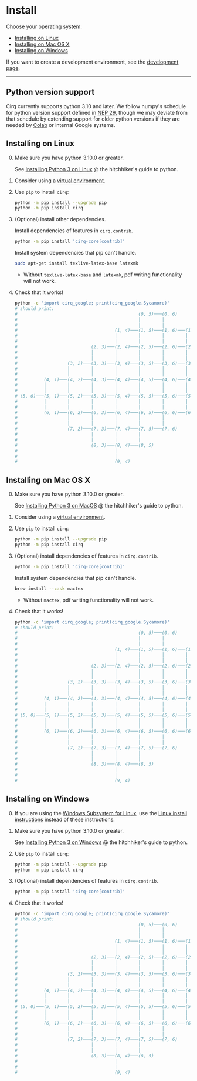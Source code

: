 # Install

Choose your operating system:

- [Installing on Linux](#installing-on-linux)
- [Installing on Mac OS X](#installing-on-mac-os-x)
- [Installing on Windows](#installing-on-windows)

If you want to create a development environment, see the [development page](../dev/development.md).

---

## Python version support

Cirq currently supports python 3.10 and later.
We follow numpy's schedule for python version support defined in [NEP 29](https://numpy.org/neps/nep-0029-deprecation_policy.html),
though we may deviate from that schedule by extending support for older python
versions if they are needed by [Colab](https://colab.research.google.com/)
or internal Google systems.

## Installing on Linux

0. Make sure you have python 3.10.0 or greater.

    See [Installing Python 3 on Linux](https://docs.python-guide.org/starting/install3/linux/) @ the hitchhiker's guide to python.

1. Consider using a [virtual environment](https://packaging.python.org/guides/installing-using-pip-and-virtual-environments/).

2. Use `pip` to install `cirq`:

    ```bash
    python -m pip install --upgrade pip
    python -m pip install cirq
    ```

3. (Optional) install other dependencies.

    Install dependencies of features in `cirq.contrib`.

    ```bash
    python -m pip install 'cirq-core[contrib]'
    ```

    Install system dependencies that pip can't handle.

    ```bash
    sudo apt-get install texlive-latex-base latexmk
    ```

    - Without `texlive-latex-base` and `latexmk`, pdf writing functionality will not work.

4. Check that it works!

    ```bash
    python -c 'import cirq_google; print(cirq_google.Sycamore)'
    # should print:
    #                                              (0, 5)───(0, 6)
    #                                              │        │
    #                                              │        │
    #                                     (1, 4)───(1, 5)───(1, 6)───(1, 7)
    #                                     │        │        │        │
    #                                     │        │        │        │
    #                            (2, 3)───(2, 4)───(2, 5)───(2, 6)───(2, 7)───(2, 8)
    #                            │        │        │        │        │        │
    #                            │        │        │        │        │        │
    #                   (3, 2)───(3, 3)───(3, 4)───(3, 5)───(3, 6)───(3, 7)───(3, 8)───(3, 9)
    #                   │        │        │        │        │        │        │        │
    #                   │        │        │        │        │        │        │        │
    #          (4, 1)───(4, 2)───(4, 3)───(4, 4)───(4, 5)───(4, 6)───(4, 7)───(4, 8)───(4, 9)
    #          │        │        │        │        │        │        │        │
    #          │        │        │        │        │        │        │        │
    # (5, 0)───(5, 1)───(5, 2)───(5, 3)───(5, 4)───(5, 5)───(5, 6)───(5, 7)───(5, 8)
    #          │        │        │        │        │        │        │
    #          │        │        │        │        │        │        │
    #          (6, 1)───(6, 2)───(6, 3)───(6, 4)───(6, 5)───(6, 6)───(6, 7)
    #                   │        │        │        │        │
    #                   │        │        │        │        │
    #                   (7, 2)───(7, 3)───(7, 4)───(7, 5)───(7, 6)
    #                            │        │        │
    #                            │        │        │
    #                            (8, 3)───(8, 4)───(8, 5)
    #                                     │
    #                                     │
    #                                     (9, 4)
    ```


## Installing on Mac OS X

0. Make sure you have python 3.10.0 or greater.

    See [Installing Python 3 on MacOS](https://docs.python-guide.org/starting/install3/osx/) @ the hitchhiker's guide to python.

1. Consider using a [virtual environment](https://packaging.python.org/guides/installing-using-pip-and-virtual-environments/).

2. Use `pip` to install `cirq`:

    ```bash
    python -m pip install --upgrade pip
    python -m pip install cirq
    ```

3. (Optional) install dependencies of features in `cirq.contrib`.

    ```bash
    python -m pip install 'cirq-core[contrib]'
    ```

    Install system dependencies that pip can't handle.

    ```bash
    brew install --cask mactex
    ```

    - Without `mactex`, pdf writing functionality will not work.

4. Check that it works!

    ```bash
    python -c 'import cirq_google; print(cirq_google.Sycamore)'
    # should print:
    #                                              (0, 5)───(0, 6)
    #                                              │        │
    #                                              │        │
    #                                     (1, 4)───(1, 5)───(1, 6)───(1, 7)
    #                                     │        │        │        │
    #                                     │        │        │        │
    #                            (2, 3)───(2, 4)───(2, 5)───(2, 6)───(2, 7)───(2, 8)
    #                            │        │        │        │        │        │
    #                            │        │        │        │        │        │
    #                   (3, 2)───(3, 3)───(3, 4)───(3, 5)───(3, 6)───(3, 7)───(3, 8)───(3, 9)
    #                   │        │        │        │        │        │        │        │
    #                   │        │        │        │        │        │        │        │
    #          (4, 1)───(4, 2)───(4, 3)───(4, 4)───(4, 5)───(4, 6)───(4, 7)───(4, 8)───(4, 9)
    #          │        │        │        │        │        │        │        │
    #          │        │        │        │        │        │        │        │
    # (5, 0)───(5, 1)───(5, 2)───(5, 3)───(5, 4)───(5, 5)───(5, 6)───(5, 7)───(5, 8)
    #          │        │        │        │        │        │        │
    #          │        │        │        │        │        │        │
    #          (6, 1)───(6, 2)───(6, 3)───(6, 4)───(6, 5)───(6, 6)───(6, 7)
    #                   │        │        │        │        │
    #                   │        │        │        │        │
    #                   (7, 2)───(7, 3)───(7, 4)───(7, 5)───(7, 6)
    #                            │        │        │
    #                            │        │        │
    #                            (8, 3)───(8, 4)───(8, 5)
    #                                     │
    #                                     │
    #                                     (9, 4)
    ```


## Installing on Windows

0. If you are using the [Windows Subsystem for Linux](https://docs.microsoft.com/en-us/windows/wsl/about), use the [Linux install instructions](#installing-on-linux) instead of these instructions.

1. Make sure you have python 3.10.0 or greater.

    See [Installing Python 3 on Windows](https://docs.python-guide.org/starting/install3/win/) @ the hitchhiker's guide to python.

2. Use `pip` to install `cirq`:

    ```bash
    python -m pip install --upgrade pip
    python -m pip install cirq
    ```

3. (Optional) install dependencies of features in `cirq.contrib`.

    ```bash
    python -m pip install 'cirq-core[contrib]'
    ```

4. Check that it works!

    ```bash
    python -c "import cirq_google; print(cirq_google.Sycamore)"
    # should print:
    #                                              (0, 5)───(0, 6)
    #                                              │        │
    #                                              │        │
    #                                     (1, 4)───(1, 5)───(1, 6)───(1, 7)
    #                                     │        │        │        │
    #                                     │        │        │        │
    #                            (2, 3)───(2, 4)───(2, 5)───(2, 6)───(2, 7)───(2, 8)
    #                            │        │        │        │        │        │
    #                            │        │        │        │        │        │
    #                   (3, 2)───(3, 3)───(3, 4)───(3, 5)───(3, 6)───(3, 7)───(3, 8)───(3, 9)
    #                   │        │        │        │        │        │        │        │
    #                   │        │        │        │        │        │        │        │
    #          (4, 1)───(4, 2)───(4, 3)───(4, 4)───(4, 5)───(4, 6)───(4, 7)───(4, 8)───(4, 9)
    #          │        │        │        │        │        │        │        │
    #          │        │        │        │        │        │        │        │
    # (5, 0)───(5, 1)───(5, 2)───(5, 3)───(5, 4)───(5, 5)───(5, 6)───(5, 7)───(5, 8)
    #          │        │        │        │        │        │        │
    #          │        │        │        │        │        │        │
    #          (6, 1)───(6, 2)───(6, 3)───(6, 4)───(6, 5)───(6, 6)───(6, 7)
    #                   │        │        │        │        │
    #                   │        │        │        │        │
    #                   (7, 2)───(7, 3)───(7, 4)───(7, 5)───(7, 6)
    #                            │        │        │
    #                            │        │        │
    #                            (8, 3)───(8, 4)───(8, 5)
    #                                     │
    #                                     │
    #                                     (9, 4)
    ```

